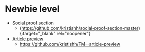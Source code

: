 # Newbie level

* [Social proof section](https://cocky-wozniak-6f667f.netlify.app/)
  - (https://github.com/kristishh/social-proof-section-master) {:target="_blank" rel="noopener"}
* [Article preview](https://inspiring-babbage-db1b91.netlify.app/)
  - https://github.com/kristishh/FM--article-preview
